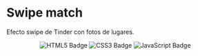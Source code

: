 # Swipe match
 
<p>Efecto swipe de Tinder con fotos de lugares. </p>


<div align="center">

  ![HTML5 Badge](https://img.shields.io/badge/HTML5-E34F26?logo=html5&logoColor=fff&style=flat)
  ![CSS3 Badge](https://img.shields.io/badge/CSS3-0277BD?logo=css3&logoColor=fff&style=flat)
  ![JavaScript Badge](https://img.shields.io/badge/JavaScript-FFCC00?logo=javascript&logoColor=000&style=flat)

</div>